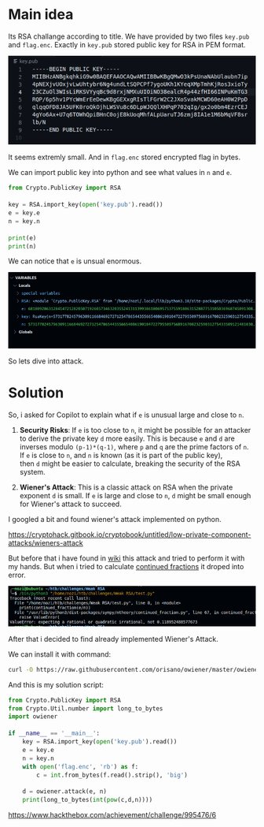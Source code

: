 # Main idea 

Its RSA challange according to title. We have provided by two files `key.pub` and `flag.enc`. Exactly in `key.pub` stored public key for RSA in PEM format.

![](../../../attachments/Pasted%20image%2020240110113314.png)

It seems extremly small. And in `flag.enc` stored encrypted flag in bytes.

We can import public key into python and see what values in `n` and `e`.

```python
from Crypto.PublicKey import RSA

key = RSA.import_key(open('key.pub').read())
e = key.e
n = key.n

print(e)
print(n)
```

We can notice that `e` is unsual enormous.

![](../../../attachments/Pasted%20image%2020240110113813.png)

So lets dive into attack.

# Solution

So, i asked for Copilot to explain what if `e` is unusual large and close to `n`. 

1. **Security Risks**: If `e` is too close to `n`, it might be possible for an attacker to derive the private key `d` more easily. This is because `e` and `d` are inverses modulo `(p-1)*(q-1)`, where `p` and `q` are the prime factors of `n`. If `e` is close to `n`, and `n` is known (as it is part of the public key), then `d` might be easier to calculate, breaking the security of the RSA system.
    
2. **Wiener's Attack**: This is a classic attack on RSA when the private exponent `d` is small. If `e` is large and close to `n`, `d` might be small enough for Wiener's attack to succeed.



I googled a bit and found wiener's attack implemented on python. 

https://cryptohack.gitbook.io/cryptobook/untitled/low-private-component-attacks/wieners-attack

But before that i have found in [wiki](https://en.wikipedia.org/wiki/Wiener%27s_attack#Example) this attack and tried to perform it with my hands. But when i tried to calculate [continued fractions](https://en.wikipedia.org/wiki/Continued_fractions "Continued fractions") it droped into error. 

![](../../../attachments/Pasted%20image%2020240110114619.png)

After that i decided to find already implemented Wiener's Attack.

We can install it with command:

```sh
curl -O https://raw.githubusercontent.com/orisano/owiener/master/owiener.py
```

And this is my solution script:

```python
from Crypto.PublicKey import RSA
from Crypto.Util.number import long_to_bytes
import owiener

if __name__ == '__main__':
    key = RSA.import_key(open('key.pub').read())
    e = key.e
    n = key.n
    with open('flag.enc', 'rb') as f:
        c = int.from_bytes(f.read().strip(), 'big')
    
    d = owiener.attack(e, n)
    print(long_to_bytes(int(pow(c,d,n))))
```

https://www.hackthebox.com/achievement/challenge/995476/6